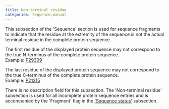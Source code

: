 ```yaml
---
title: Non-terminal residue
categories: Sequence,manual
---
```


This subsection of the 'Sequence' section is used for sequence fragments to indicate that the residue at the extremity of the sequence is not the actual terminal residue in the complete protein sequence.

The first residue of the displayed protein sequence may not correspond to the true N-terminus of the complete protein sequence.  
Example: [P29309](http://www.uniprot.org/uniprotkb/P29309#sequences)

The last residue of the displayed protein sequence may not correspond to the true C-terminus of the complete protein sequence.  
Example: [P21215](http://www.uniprot.org/uniprotkb/P21215#sequences)

There is no description field for this subsection. The 'Non-terminal residue' subsection is used for all incomplete protein sequence entries and is accompanied by the 'Fragment' flag in the ['Sequence status'](http://www.uniprot.org/manual/sequence_status) subsection.
